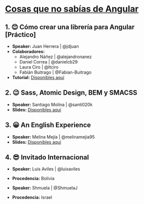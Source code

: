 # [Cosas que no sabías de Angular](http://slides.com/jdjuan/angular-medellin-10#/)

## 1. 😊 Cómo crear una librería para Angular [Práctico] 

- **Speaker:** Juan Herrera | @jdjuan
- **Colaboradores:** 
    - Alejandro Náñez | @alejandronanez
    - Daniel Correa | @danielcb29
    - Laura Ciro | @ltciro
    - Fabián Buitrago | @Fabian-Buitrago
- **Tutorial:** [Disponibles aquí](https://github.com/jvandemo/generator-angular2-library/)

## 2. 😉 Sass, Atomic Design, BEM y SMACSS 

- **Speaker:** Santiago Molina | @santi020k
- **Slides:** [Disponibles aquí](https://www.canva.com/design/DACVuWT9OlA/PRCmpsMflHXaYrhMKtL4fQ/view?utm_content=DACVuWT9OlA&utm_campaign=designshare&utm_medium=link&utm_source=sharebutton)

## 3. 😀 An English Experience

- **Speaker:** Melina Mejía | @melinamejia95
- **Slides:** [Disponibles aquí](http://slides.com/melinamejiabedoya/deck)

## 4. 😎 Invitado Internacional

- **Speaker:** Luis Aviles | @luixaviles
- **Procedencia:** Bolivia

- **Speaker:** Shmuela | @ShmuelaJ
- **Procedencia:** Israel
